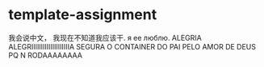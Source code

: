 # template-assignment
我会说中文， 我现在不知道我应该干. я ее люблю. ALEGRIA ALEGRIIIIIIIIIIIIIIIIIIIIA SEGURA O CONTAINER DO PAI PELO AMOR DE DEUS PQ N RODAAAAAAAA
